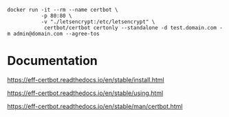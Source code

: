 ```
docker run -it --rm --name certbot \
           -p 80:80 \
           -v "./letsencrypt:/etc/letsencrypt" \
            certbot/certbot certonly --standalone -d test.domain.com -m admin@domain.com --agree-tos
```

# Documentation
https://eff-certbot.readthedocs.io/en/stable/install.html

https://eff-certbot.readthedocs.io/en/stable/using.html

https://eff-certbot.readthedocs.io/en/stable/man/certbot.html
